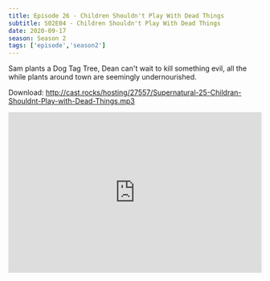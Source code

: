 ```yaml
---
title: Episode 26 - Children Shouldn't Play With Dead Things
subtitle: S02E04 - Children Shouldn't Play With Dead Things
date: 2020-09-17
season: Season 2
tags: ['episode','season2']
---
```


Sam plants a Dog Tag Tree,  Dean can't wait to kill something evil, all the while plants around town are seemingly undernourished. 

Download: <a href="http://cast.rocks/hosting/27557/Supernatural-25-Childran-Shouldnt-Play-with-Dead-Things.mp3" Alt="Supernatural Episode 26 - Children Shouldn't Play With Dead Things">http://cast.rocks/hosting/27557/Supernatural-25-Childran-Shouldnt-Play-with-Dead-Things.mp3</a>

<iframe src="https://cast.rocks/player/27557/Supernatural-25-Childran-Shouldnt-Play-with-Dead-Things.mp3?episodeTitle=Episode%2026%20-%20Children%20Shouldn't%20Play%20with%20Dead%20Things&podcastTitle=Couple%20of%20Idjits&episodeDate=September%2017th%2C%202020&imageURL=https%3A%2F%2Fcast.rocks%2Fhosting%2F27557%2Ffeeds%2FCAURZ.jpg" style="border: none; min-height: 265px; max-height: 320px; max-width: 558px; min-width: 270px; width: 100%; height: 100%;" scrollbars="no"></iframe>
